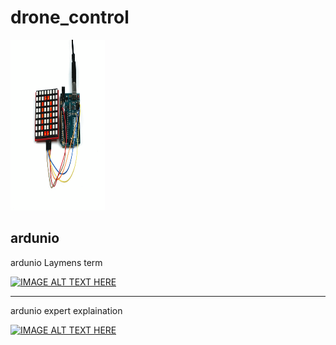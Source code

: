# drone_control

<a href="https://www.arduino.cc/"><img src="https://github.com/EtricKombat/drone_control/blob/main/doc/Arduino.gif" width="30%" height="273"></a> 



## ardunio

ardunio Laymens term

[![IMAGE ALT TEXT HERE](https://img.youtube.com/vi/sMG4HWPM_lc/0.jpg)](https://www.youtube.com/watch?v=sMG4HWPM_lc)


______________________________________

ardunio expert explaination

[![IMAGE ALT TEXT HERE](https://img.youtube.com/vi/nL34zDTPkcs/0.jpg)](https://www.youtube.com/watch?v=nL34zDTPkcs&t)
